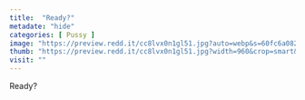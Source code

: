 ```yaml
---
title:  "Ready?"
metadate: "hide"
categories: [ Pussy ]
image: "https://preview.redd.it/cc8lvx0n1gl51.jpg?auto=webp&s=60fc6a082517a9d7913b14f78d22630485c79aff"
thumb: "https://preview.redd.it/cc8lvx0n1gl51.jpg?width=960&crop=smart&auto=webp&s=828b096a932e7d7f5619781e928d2be2f4df334b"
visit: ""
---
```

Ready?
